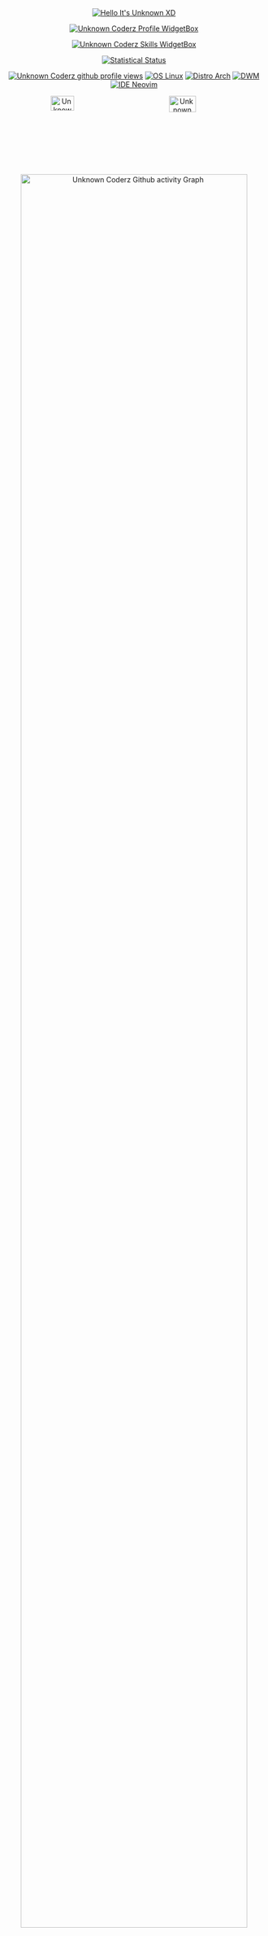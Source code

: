 <div align="center">
<a href="https://www.github.com/CodingWithUnknown"><img src="https://readme-typing-svg.demolab.com?font=Poppins&pause=1000&duration=4000&color=3c3a52&center=true&width=435&repeat=false&lines=Heyo,+what's+up!+%F0%9F%91%8B%F0%9F%8F%BB;It's+Unknown+Coderz!;Welcome+to+my+profile!" alt="Hello It's Unknown XD" /></a>
 
<a href="https://github.com/CodingWithUnknown"><img src="https://github-widgetbox.vercel.app/api/profile?username=CodingWithUnknown&amp;theme=darkmode&amp;data=followers,repositories,stars,commits" alt="Unknown Coderz Profile WidgetBox" /></a>
 
<a href="https://www.github.com/CodingWithUnknown"><img src="https://github-widgetbox.vercel.app/api/skills?languages=html,css,js,ts,bash,linux,powershell&amp;theme=darkmode&amp;includeNames=true" alt="Unknown Coderz Skills WidgetBox" /></a>
 
<a href="https://www.github.com/CodingWithUnknown"><img src="https://readme-typing-svg.demolab.com?font=Poppins&amp;pause=1000&amp;duration=4000&amp;color=3c3a52&amp;center=true&amp;width=435&amp;repeat=false&amp;lines=Statistical+Status" alt="Statistical Status" /></a>

<a href="https://www.github.com/CodingWithUnknown"><img src="https://komarev.com/ghpvc/?username=CodingWithUnknown&amp;style=for-the-badge&amp;color=161c1c&amp;abbreviated=true&amp;label=PROFILE+VIEWS" alt="Unknown Coderz github profile views" /></a>
<a href="https://www.linux.org"><img src="https://img.shields.io/badge/OS-Linux-e06c75?style=for-the-badge&amp;logoColor=3c3a52&amp;logo=linux&amp;color=161c1c" alt="OS Linux" /></a>
<a href="https://archlinux.org"><img src="https://img.shields.io/badge/DISTRO-Arch-56b6c2?style=for-the-badge&amp;logo=arch-linux&amp;logoColor=3c3a52&amp;color=161c1c" alt="Distro Arch" /></a>
<a href="https://dwm.suckless.org"><img src="https://img.shields.io/badge/WM-DWM-005577?style=for-the-badge&amp;logo=dwm&amp;color=161c1c&amp;logoColor=3c3a52" alt="DWM" /></a>
<a href="https://neovim.io"><img src="https://img.shields.io/badge/IDE-Neovim-98c379?style=for-the-badge&amp;logo=neovim&amp;color=161c1c&amp;logoColor=3c3a52" alt="IDE Neovim" /></a>

<div style="display:flex;">
<a href="https://www.github.com/CodingWithUnknown"><img width="45.5%" src="https://github-readme-stats.vercel.app/api?username=CodingWithUnknown&amp;show_icons=true&amp;theme=dark&amp;bg_color=161c1c&amp;hide_border=true&amp;icon_color=3c3a52&amp;title_color=3c3a52&amp;border_radius=16" alt="Unknown Coderz GitHub Stats" /></a>
<span style="display:inline-block;width:2%;"></span>
<a href="https://www.github.com/CodingWithUnknown"><img width="48%" src="https://streak-stats.demolab.com/?user=CodingWithUnknown&amp;theme=dark&amp;background=161c1c&amp;hide_border=true&amp;border_radius=16&amp;ring=3c3a52&amp;fire=3c3a52&amp;currStreakLabel=3c3a52" alt="Unknown Coderz GitHub Streak" /></a>
</div>

<a href="https://www.github.com/CodingWithUnknown"><img width="94%" src="https://github-readme-stats.vercel.app/api/top-langs/?username=CodingWithUnknown&amp;theme=dark&amp;layout=compact&amp;langs_count=10&amp;card_width=750&amp;count_private=true&amp;bg_color=161c1c&amp;title_color=3c3a52&amp;text_color=e4e6eb&amp;hide_border=true&amp;border_radius=16" alt="Unknown Coderz Github activity Graph" /></a>

<a href="https://www.github.com/CodingWithUnknown"><img src="https://readme-typing-svg.demolab.com?font=Poppins&amp;pause=1000&amp;duration=4000&amp;color=3c3a52&amp;center=true&amp;width=435&amp;repeat=false&amp;lines=Discord+Profile+Statistics" alt="Discord Profile Statistics" /></a>

<a href="https://discord.com/users/770887288464867338"><img width=70% src="https://lanyard.cnrad.dev/api/770887288464867338?showDisplayName=true&amp;hideTimestamp=false&amp;bg=141318&amp;animated=true&amp;borderRadius=15px&amp;theme=dark&amp;hideBadges=false&amp;hideStatus=false&amp;hideActivity=false&amp;hideProfile=false&amp;idleMessage=I+don’t+care+what+people+think+unless+it’s+about+me." alt="Discord Profile Statistics Box" /></a>
</div>
